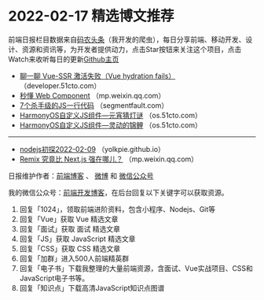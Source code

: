# 2022-02-17 精选博文推荐

前端日报栏目数据来自[码农头条](http://hao.caibaojian.com.cn/)（我开发的爬虫），每日分享前端、移动开发、设计、资源和资讯等，为开发者提供动力，点击Star按钮来关注这个项目，点击Watch来收听每日的更新[Github主页](https://github.com/kujian/frontendDaily)
* [聊一聊 Vue-SSR 激活失败（Vue hydration fails）](https://developer.51cto.com/article/701710.html) （developer.51cto.com）
* [秒懂 Web Component](https://mp.weixin.qq.com/s?__biz=MzkwODIwMDY2OQ==&mid=2247492569&idx=1&sn=73bd1686ce92149131d4a783a50ee205) （mp.weixin.qq.com）
* [7个杀手级的JS一行代码](https://segmentfault.com/a/1190000041415254) （segmentfault.com）
* [HarmonyOS自定义JS组件—元宵猜灯谜](https://os.51cto.com/article/701669.html) （os.51cto.com）
* [HarmonyOS自定义JS组件—灵动的锦鲤](https://os.51cto.com/article/701663.html) （os.51cto.com）

***
* [nodejs初探2022-02-09](https://yolkpie.github.io/2022/02/09/nodejs初探/) （yolkpie.github.io）
* [Remix 究竟比 Next.js 强在哪儿？](https://mp.weixin.qq.com/s/04-ykMTN1DMRyqzciTJKiw) （mp.weixin.qq.com）

日报维护作者：[前端博客](http://caibaojian.com.cn/) 、 [微博](http://weibo.com/kujian) 和 [微信公众号](https://open.weixin.qq.com/qr/code?username=caibaojian_com)

我的微信公众号：[前端开发博客](https://open.weixin.qq.com/qr/code?username=caibaojian_com)，在后台回复以下关键字可以获取资源。

1. 回复「1024」，领取前端进阶资料，包含小程序、Nodejs、Git等
2. 回复「Vue」获取 Vue 精选文章
3. 回复「面试」获取 面试 精选文章
4. 回复「JS」获取 JavaScript 精选文章
5. 回复「CSS」获取 CSS 精选文章
6. 回复「加群」进入500人前端精英群
7. 回复「电子书」下载我整理的大量前端资源，含面试、Vue实战项目、CSS和JavaScript电子书等。
8. 回复「知识点」下载高清JavaScript知识点图谱